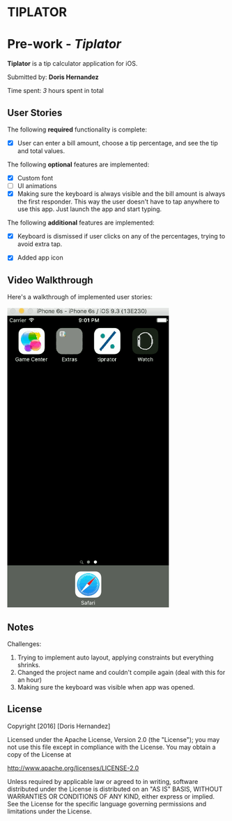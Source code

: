 # TIPLATOR
# Pre-work - *Tiplator*

**Tiplator** is a tip calculator application for iOS.

Submitted by: **Doris Hernandez**

Time spent: *3* hours spent in total

## User Stories

The following **required** functionality is complete:
* [x] User can enter a bill amount, choose a tip percentage, and see the tip and total values.

The following **optional** features are implemented:
* [x] Custom font
* [ ] UI animations
* [x] Making sure the keyboard is always visible and the bill amount is always the first responder. This way the user doesn't have to tap anywhere to use this app. Just launch the app and start typing.

The following **additional** features are implemented:

- [x]  Keyboard is dismissed if user clicks on any of the percentages, trying to avoid extra tap.

- [x]  Added app icon
## Video Walkthrough

Here's a walkthrough of implemented user stories:

<img src='tiplator.gif' title='Video Walkthrough' width='' alt='Video Walkthrough' /></a>


## Notes

Challenges:
1. Trying to implement auto layout, applying constraints but everything shrinks.
2. Changed the project name and couldn't compile again (deal with this for an hour)
3. Making sure the keyboard was visible when app was opened.

## License

Copyright [2016] [Doris Hernandez]

Licensed under the Apache License, Version 2.0 (the "License");
you may not use this file except in compliance with the License.
You may obtain a copy of the License at

http://www.apache.org/licenses/LICENSE-2.0

Unless required by applicable law or agreed to in writing, software
distributed under the License is distributed on an "AS IS" BASIS,
WITHOUT WARRANTIES OR CONDITIONS OF ANY KIND, either express or implied.
See the License for the specific language governing permissions and
limitations under the License.
